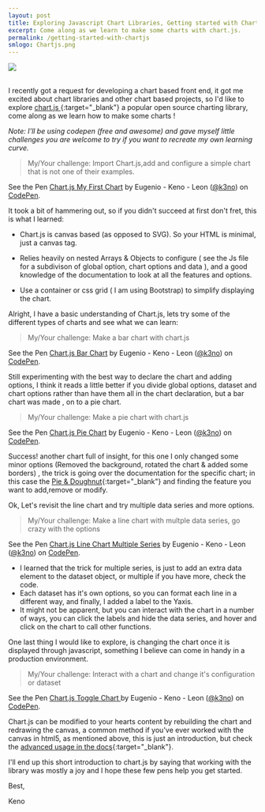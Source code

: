 ```yaml
---
layout: post
title: Exploring Javascript Chart Libraries, Getting started with Chart.js.
excerpt: Come along as we learn to make some charts with chart.js.
permalink: /getting-started-with-chartjs
smlogo: Chartjs.png
---
```


<div class="text-center"><img src="http://www.chartjs.org/img/chartjs-logo.svg"></div>
<br />

I recently got a request for developing a chart based front end, it got me excited about chart libraries and other chart based projects, so I'd like to explore [chart.js ](http://www.chartjs.org){:target="_blank"} a popular open source charting library, come along as we learn how to make some charts !

*Note: I'll be using codepen (free and awesome) and gave myself little challenges you are welcome to try if you want to recreate my own learning curve.*


> My/Your challenge: Import Chart.js,add and configure a simple chart that is not one of their examples.

<p data-height="460" data-theme-id="0" data-slug-hash="oLVvoN" data-default-tab="result" data-user="k3no" data-embed-version="2" class="codepen">See the Pen <a href="http://codepen.io/k3no/pen/oLVvoN/">Chart.js My First Chart</a> by Eugenio - Keno -  Leon (<a href="http://codepen.io/k3no">@k3no</a>) on <a href="http://codepen.io">CodePen</a>.</p>
<script async src="//assets.codepen.io/assets/embed/ei.js"></script>


It took a bit of hammering out, so if you didn't succeed at first don't fret, this is what I learned:

- Chart.js is canvas based (as opposed to SVG). So your HTML is minimal, just a canvas tag.

- Relies heavily on nested Arrays & Objects to configure ( see the Js file for a subdivison of global option, chart options and data ), and a good knowledge of the documentation to look at all the features and options.

- Use a container or css grid ( I am using Bootstrap) to simplify displaying the chart.

Alright, I have a basic understanding of Chart.js, lets try some of the different types of charts and see what we can learn:

> My/Your challenge: Make a bar chart with chart.js

<p data-height="460" data-theme-id="0" data-slug-hash="EyrXyx" data-default-tab="result" data-user="k3no" data-embed-version="2" class="codepen">See the Pen <a href="http://codepen.io/k3no/pen/EyrXyx/">Chart.js Bar Chart</a> by Eugenio - Keno -  Leon (<a href="http://codepen.io/k3no">@k3no</a>) on <a href="http://codepen.io">CodePen</a>.</p>
<script async src="//assets.codepen.io/assets/embed/ei.js"></script>


Still experimenting with the  best way to declare the chart and adding options, I think it reads a little better if you divide global options, dataset and chart options rather than have them all in the chart declaration, but a bar chart was made , on to a pie chart.

> My/Your challenge: Make a pie chart with chart.js

<p data-height="460" data-theme-id="0" data-slug-hash="dXAQOp" data-default-tab="result" data-user="k3no" data-embed-version="2" class="codepen">See the Pen <a href="http://codepen.io/k3no/pen/dXAQOp/">Chart.js Pie Chart</a> by Eugenio - Keno -  Leon (<a href="http://codepen.io/k3no">@k3no</a>) on <a href="http://codepen.io">CodePen</a>.</p>
<script async src="//assets.codepen.io/assets/embed/ei.js"></script>

Success! another chart full of insight, for this one I only changed some minor options (Removed the background, rotated the chart & added some borders) , the trick is going over the documentation for the specific chart; in this case the [Pie & Doughnut](http://www.chartjs.org/docs/#doughnut-pie-chart){:target="_blank"} and finding the feature you want to add,remove or modify.

Ok, Let's revisit the line chart and try multiple data series and more options.


> My/Your challenge: Make a line chart with multple data series, go crazy with the options

<p data-height="460" data-theme-id="0" data-slug-hash="pbYGVa" data-default-tab="result" data-user="k3no" data-embed-version="2" class="codepen">See the Pen <a href="http://codepen.io/k3no/pen/pbYGVa/">Chart.js Line Chart Multiple Series</a> by Eugenio - Keno -  Leon (<a href="http://codepen.io/k3no">@k3no</a>) on <a href="http://codepen.io">CodePen</a>.</p>
<script async src="//assets.codepen.io/assets/embed/ei.js"></script>

- I learned that the trick for multiple series, is just to add an extra data element to the dataset object, or multiple if you have more, check the code.
- Each dataset has it's own options, so you can format each line in a different way, and finally, I added a label to the Yaxis.
- It might not be apparent, but you can interact with the chart in a number of ways, you can click the labels and hide the data series, and hover and click on the chart to call other functions.

One last thing I would like to explore, is changing the chart once it is displayed through javascript, something I believe can come in handy in a production environment.

> My/Your challenge: Interact with a chart and change it's configuration or dataset

<p data-height="510" data-theme-id="0" data-slug-hash="zBXqYR" data-default-tab="result" data-user="k3no" data-embed-version="2" class="codepen">See the Pen <a href="http://codepen.io/k3no/pen/zBXqYR/">Chart.js Toggle Chart </a> by Eugenio - Keno -  Leon (<a href="http://codepen.io/k3no">@k3no</a>) on <a href="http://codepen.io">CodePen</a>.</p>
<script async src="//assets.codepen.io/assets/embed/ei.js"></script>

Chart.js can be modified to your hearts content by rebuilding the chart  and redrawing the canvas, a common method if you've ever worked with the canvas in html5, as mentioned above, this is just an introduction, but check the [advanced usage in the docs](http://www.chartjs.org/docs/#advanced-usage){:target="_blank"}.

I'll end up this short introduction to chart.js by saying that working with the library was mostly a joy and I hope these few pens help you get started.

Best,

Keno
